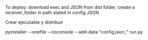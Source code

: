 To deploy: download exec and JSON from dist folder, create a receiver_folder in path stated in config JSON

Crear ejecutable y distribuir

pyinstaller --onefile --noconsole --add-data "config.json;." run.py
